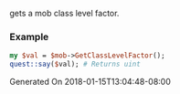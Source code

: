 gets a mob class level factor.
### Example

```perl
my $val = $mob->GetClassLevelFactor();
quest::say($val); # Returns uint
```


Generated On 2018-01-15T13:04:48-08:00